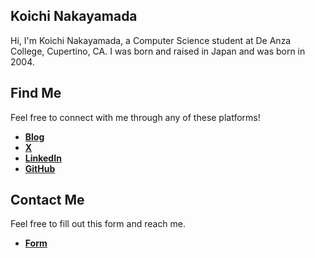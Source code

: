 ## Koichi Nakayamada

Hi, I'm Koichi Nakayamada, a Computer Science student at De Anza College, Cupertino, CA. I was born and raised in Japan and was born in 2004. 

## Find Me

Feel free to connect with me through any of these platforms!

- [**Blog**](https://koichin.medium.com) 
- [**X**](https://x.com/KoichiNkymd) 
- [**LinkedIn**](https://linkedin.com/in/koichinakayamada)
- [**GitHub**](https://github.com/koichinakayamada) 

## Contact Me

Feel free to fill out this form and reach me.

- [**Form**](https://forms.gle/TTmCVmB7TK8fyH5Z8)
